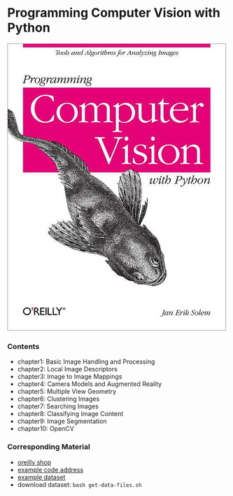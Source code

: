 # Programming Computer Vision with Python

![Programming Computer Vision with Python](cover.jpg)

### Contents

* chapter1: Basic Image Handling and Processing
* chapter2: Local Image Descriptors
* chapter3: Image to Image Mappings
* chapter4: Camera Models and Augmented Reality
* chapter5: Multiple View Geometry
* chapter6: Clustering Images
* chapter7: Searching Images
* chapter8: Classifying Image Content
* chapter9: Image Segmentation
* chapter10: OpenCV

### Corresponding Material

* [oreilly shop](http://shop.oreilly.com/product/0636920022923.do)
* [example code address](https://github.com/jesolem/PCV)
* [example dataset](http://programmingcomputervision.com/)
* download dataset: `bash get-data-files.sh`



